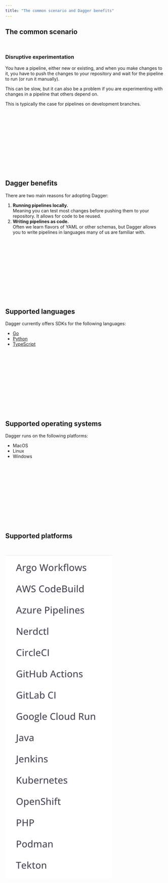 ```yaml
---
title: "The common scenario and Dagger benefits"
---
```


## The common scenario

</br>

### Disruptive experimentation

You have a pipeline, either new or existing, and when you make changes to it, you have to push the changes to your repository and wait for the pipeline to run (or run it manually).

This can be slow, but it can also be a problem if you are experimenting with changes in a pipeline that others depend on.

This is typically the case for pipelines on development branches.

</br>
</br>
</br>
</br>
</br>
</br>
</br>
</br>
</br>
</br>
</br>

## Dagger benefits

There are two main reasons for adopting Dagger:

1. **Running pipelines locally.** </br>
Meaning you can test most changes before pushing them to your repository. It allows for code to be reused.
2. **Writing pipelines as code.** </br>
Often we learn flavors of YAML or other schemas, but Dagger allows you to write pipelines in languages many of us are familiar with.

</br>
</br>
</br>
</br>
</br>
</br>
</br>
</br>
</br>
</br>
</br>

## Supported languages

Dagger currently offers SDKs for the following languages:

- [Go](https://docs.dagger.io/reference/typescript/modules)
- [Python](https://dagger-io.readthedocs.io/en/sdk-python-v0.12.7/)
- [TypeScript](https://docs.dagger.io/reference/typescript/modules)

</br>
</br>
</br>
</br>
</br>
</br>
</br>
</br>
</br>
</br>
</br>

## Supported operating systems

Dagger runs on the following platforms:

- MacOS
- Linux
- Windows

</br>
</br>
</br>
</br>
</br>
</br>
</br>
</br>
</br>
</br>
</br>

## Supported platforms

</br>

![Dagger platforms](../../images/supported-ci-cd-platforms.png)

</br>
</br>
